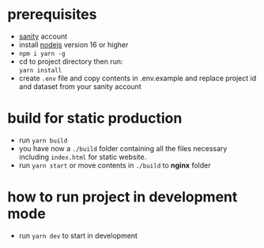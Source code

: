 # prerequisites

- [sanity](https://www.sanity.io/) account
- install [nodejs](http://nodejs.org) version 16 or higher
- `npm i yarn -g`
- cd to project directory then run: <br />`yarn install`
- create `.env` file and copy contents in .env.example and replace project id and dataset from your sanity account

# build for static production

- run `yarn build`
- you have now a `./build` folder containing all the files necessary including `index.html` for static website.
- run `yarn start` or move contents in `./build` to **nginx** folder

# how to run project in development mode

- run `yarn dev` to start in development
